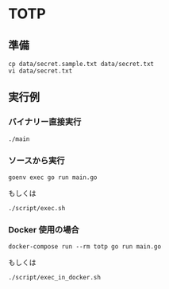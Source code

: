 # TOTP

## 準備

```shell
cp data/secret.sample.txt data/secret.txt
vi data/secret.txt
```

## 実行例

### バイナリー直接実行
```shell
./main
```

### ソースから実行

```shell
goenv exec go run main.go
```
もしくは
```shell
./script/exec.sh
```

### Docker 使用の場合

```shell
docker-compose run --rm totp go run main.go
```
もしくは
```shell
./script/exec_in_docker.sh
```

